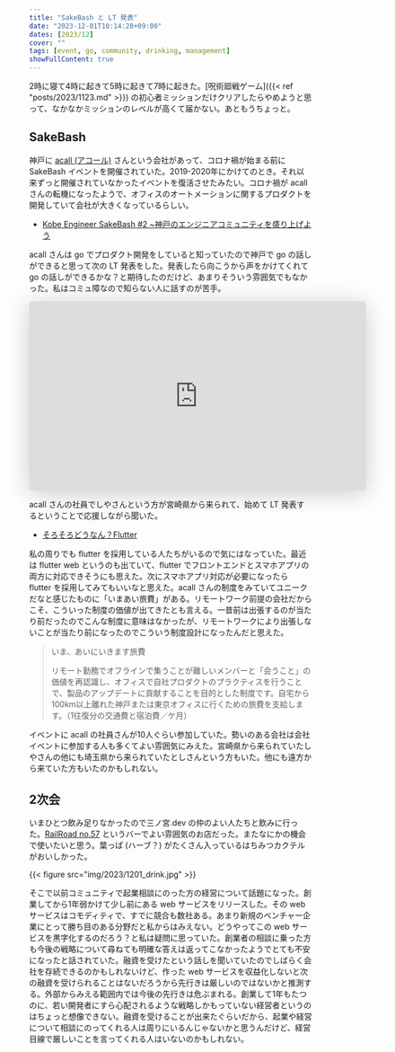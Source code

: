 ```yaml
---
title: "SakeBash と LT 発表"
date: "2023-12-01T10:14:28+09:00"
dates: [2023/12]
cover: ""
tags: [event, go, community, drinking, management]
showFullContent: true
---
```


2時に寝て4時に起きて5時に起きて7時に起きた。[呪術廻戦ゲーム]({{< ref "posts/2023/1123.md" >}}) の初心者ミッションだけクリアしたらやめようと思って、なかなかミッションのレベルが高くて届かない。あともうちょっと。

## SakeBash

神戸に [acall (アコール)](https://www.acall.inc/) さんという会社があって、コロナ禍が始まる前に SakeBash イベントを開催されていた。2019-2020年にかけてのとき。それ以来ずっと開催されていなかったイベントを復活させたみたい。コロナ禍が acall さんの転機になったようで、オフィスのオートメーションに関するプロダクトを開発していて会社が大きくなっているらしい。

* [Kobe Engineer SakeBash #2 ~神戸のエンジニアコミュニティを盛り上げよう](https://acall.connpass.com/event/302038/)

acall さんは go でプロダクト開発をしていると知っていたので神戸で go の話しができると思って次の LT 発表をした。発表したら向こうから声をかけてくれて go の話しができるかな？と期待したのだけど、あまりそういう雰囲気でもなかった。私はコミュ障なので知らない人に話すのが苦手。

<iframe class="speakerdeck-iframe" frameborder="0" src="https://speakerdeck.com/player/18d191169877476193d56bbd535a32a3" title="go-ldap Contribution" allowfullscreen="true" style="border: 0px; background: padding-box padding-box rgba(0, 0, 0, 0.1); margin: 0px; padding: 0px; border-radius: 6px; box-shadow: rgba(0, 0, 0, 0.2) 0px 5px 40px; width: 600px; height: auto; aspect-ratio: 560 / 315;" data-ratio="1.7777777777777777"></iframe>

acall さんの社員でしやさんという方が宮崎県から来られて、始めて LT 発表するということで応援しながら聞いた。

* [そろそろどうなん？Flutter](https://docs.google.com/presentation/d/1R16dnV6ewhZWqe5mBKKIGf6jmZdNoNWDoE7tbX6APp8/edit#slide=id.gc6f73a04f_0_0)

私の周りでも flutter を採用している人たちがいるので気にはなっていた。最近は flutter web というのも出ていて、flutter でフロントエンドとスマホアプリの両方に対応できそうにも思えた。次にスマホアプリ対応が必要になったら flutter を採用してみてもいいなと思えた。acall さんの制度をみていてユニークだなと感じたものに「いまあい旅費」がある。リモートワーク前提の会社だからこそ、こういった制度の価値が出てきたとも言える。一昔前は出張するのが当たり前だったのでこんな制度に意味はなかったが、リモートワークにより出張しないことが当たり前になったのでこういう制度設計になったんだと思えた。

> いま、あいにいきます旅費
> 
> リモート勤務でオフラインで集うことが難しいメンバーと「会うこと」の価値を再認識し、オフィスで自社プロダクトのプラクティスを行うことで、製品のアップデートに貢献することを目的とした制度です。自宅から100km以上離れた神戸または東京オフィスに行くための旅費を支給します。（1往復分の交通費と宿泊費／ケ月）

イベントに acall の社員さんが10人ぐらい参加していた。勢いのある会社は会社イベントに参加する人も多くてよい雰囲気にみえた。宮崎県から来られていたしやさんの他にも埼玉県から来られていたとしさんという方もいた。他にも遠方から来ていた方もいたのかもしれない。

## 2次会

いまひとつ飲み足りなかったので三ノ宮.dev の仲のよい人たちと飲みに行った。[RailRoad no.57](https://tabelog.com/hyogo/A2801/A280101/28037644/) というバーでよい雰囲気のお店だった。またなにかの機会で使いたいと思う。葉っぱ (ハーブ？) がたくさん入っているはちみつカクテルがおいしかった。

{{< figure src="img/2023/1201_drink.jpg" >}}

そこで以前コミュニティで起業相談にのった方の経営について話題になった。創業してから1年弱かけて少し前にある web サービスをリリースした。その web サービスはコモディティで、すでに競合も数社ある。あまり新規のベンチャー企業にとって勝ち目のある分野だと私からはみえない。どうやってこの web サービスを黒字化するのだろう？と私は疑問に思っていた。創業者の相談に乗った方も今後の戦略について尋ねても明確な答えは返ってこなかったようでとても不安になったと話されていた。融資を受けたという話しを聞いていたのでしばらく会社を存続できるのかもしれないけど、作った web サービスを収益化しないと次の融資を受けられることはないだろうから先行きは厳しいのではないかと推測する。外部からみえる範囲内では今後の先行きは危ぶまれる。創業して1年もたつのに、若い開発者にすら心配されるような戦略しかもっていない経営者というのはちょっと想像できない。融資を受けることが出来たぐらいだから、起業や経営について相談にのってくれる人は周りにいるんじゃないかと思うんだけど、経営目線で厳しいことを言ってくれる人はいないのかもしれない。
